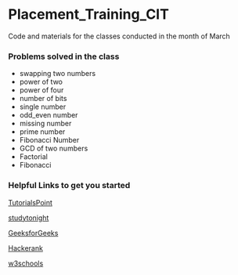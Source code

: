 # Placement_Training_CIT
Code and materials for the classes conducted in the month of March

### Problems solved in the class

- swapping two numbers
- power of two
- power of four
- number of bits
- single number
- odd_even number
- missing number
- prime number
- Fibonacci Number
- GCD of two numbers
- Factorial 
- Fibonacci 


### Helpful Links to get you started

[TutorialsPoint](https://www.tutorialspoint.com/)

[studytonight](https://www.studytonight.com/)

[GeeksforGeeks](https://www.geeksforgeeks.org/)

[Hackerank](https://www.hackerrank.com)

[w3schools](https://www.w3schools.com)